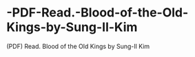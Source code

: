 # -PDF-Read.-Blood-of-the-Old-Kings-by-Sung-Il-Kim
(PDF) Read. Blood of the Old Kings by Sung-Il Kim
